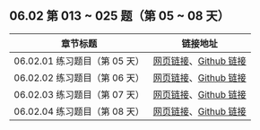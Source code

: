 ## 06.02 第 013 ~ 025 题（第 05 ~ 08 天）

| 章节标题                               | 链接地址                                                     |
| -------------------------------------- | ------------------------------------------------------------ |
| 06.02.01 练习题目（第 05 天） | [网页链接](https://datawhalechina.github.io/leetcode-notes/#/ch06/06.02/06.02.01-Exercises)、[Github 链接](https://github.com/datawhalechina/leetcode-notes/blob/main/docs/ch06/06.02/06.02.01-Exercises.md) |
| 06.02.02 练习题目（第 06 天） | [网页链接](https://datawhalechina.github.io/leetcode-notes/#/ch06/06.02/06.02.02-Exercises)、[Github 链接](https://github.com/datawhalechina/leetcode-notes/blob/main/docs/ch06/06.02/06.02.02-Exercises.md) |
| 06.02.03 练习题目（第 07 天） | [网页链接](https://datawhalechina.github.io/leetcode-notes/#/ch06/06.02/06.02.03-Exercises)、[Github 链接](https://github.com/datawhalechina/leetcode-notes/blob/main/docs/ch06/06.02/06.02.03-Exercises.md) |
| 06.02.04 练习题目（第 08 天） | [网页链接](https://datawhalechina.github.io/leetcode-notes/#/ch06/06.02/06.02.04-Exercises)、[Github 链接](https://github.com/datawhalechina/leetcode-notes/blob/main/docs/ch06/06.02/06.02.04-Exercises.md) |
